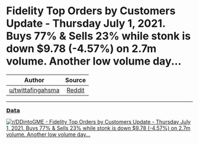 Fidelity Top Orders by Customers Update - Thursday July 1, 2021. Buys 77% & Sells 23% while stonk is down $9.78 (-4.57%) on 2.7m volume. Another low volume day...
==================================================================================================================================================================

| Author       | Source       | 
| :-------------: |:-------------:|
|  [u/twittafingahsma](https://www.reddit.com/user/twittafingahsma/) | [Reddit](https://www.reddit.com/r/DDintoGME/comments/obu4l5/fidelity_top_orders_by_customers_update_thursday/) | 

---

[𝗗𝗮𝘁𝗮](https://www.reddit.com/r/DDintoGME/search?q=flair_name%3A%22%F0%9D%97%97%F0%9D%97%AE%F0%9D%98%81%F0%9D%97%AE%22&restrict_sr=1)

[![r/DDintoGME - Fidelity Top Orders by Customers Update - Thursday July 1, 2021. Buys 77% & Sells 23% while stonk is down $9.78 (-4.57%) on 2.7m volume. Another low volume day...](https://i.redd.it/5dl2v2f7sn871.png)](https://i.redd.it/5dl2v2f7sn871.png)
